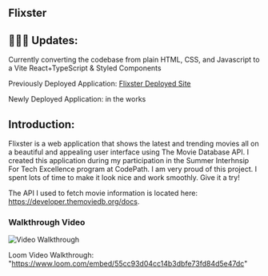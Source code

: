 


## Flixster

## 👷🏽‍♀️ Updates:
 Currently converting the codebase from plain HTML, CSS, and Javascript to a Vite React+TypeScript & Styled Components
 
Previously Deployed Application: [Flixster Deployed Site](https://stephboss9.github.io/flixster_movie_app/)


Newly Deployed Application: in the works

## Introduction:
Flixster is a web application that shows the latest and trending movies all on a beautiful and appealing user interface using The Movie Database API.
I created this application during my participation in the Summer Interhnsip For Tech Excellence program at CodePath. I am very proud of this project.
I spent lots of time to make it look nice and work smoothly. Give it a try!

The API I used to fetch movie information is located here: https://developer.themoviedb.org/docs.

### Walkthrough Video

<img src='Flixster_Walkthrough.gif' title='Video Walkthrough' width='' alt='Video Walkthrough' />

Loom Video Walkthrough: "https://www.loom.com/embed/55cc93d04cc14b3dbfe73fd84d5e47dc"

